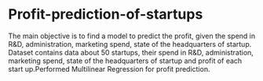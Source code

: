 # Profit-prediction-of-startups
The main objective is to find a model to predict the profit, given the spend in R&D, administration, marketing spend, state of the headquarters of startup. Dataset  contains data about 50 startups, their spend in R&D, administration, marketing spend, state of the headquarters of startup and profit of each start up.Performed Multilinear Regression for profit prediction.
